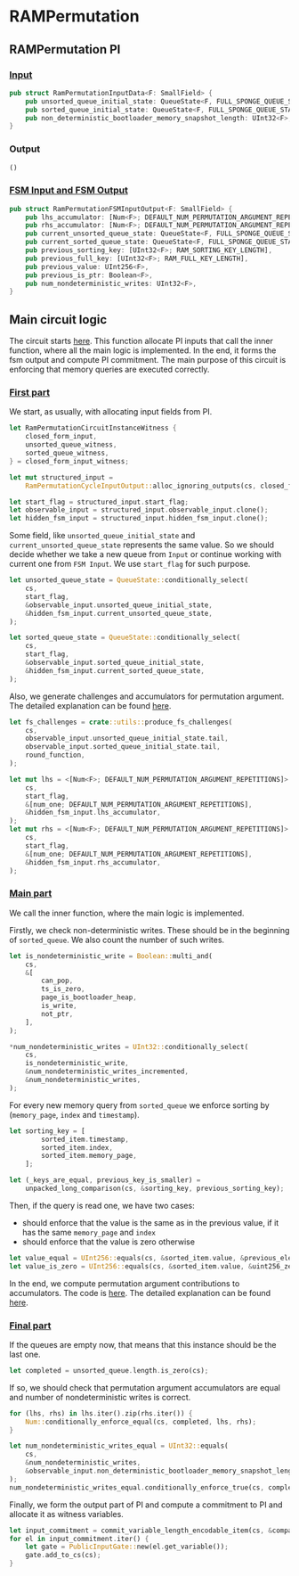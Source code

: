 # RAMPermutation

## RAMPermutation PI

### [Input](https://github.com/matter-labs/era-zkevm_circuits/blob/4fba537ccecc238e2da9c80844dc8c185e42466f/src/ram_permutation/input.rs#L27)

```rust
pub struct RamPermutationInputData<F: SmallField> {
    pub unsorted_queue_initial_state: QueueState<F, FULL_SPONGE_QUEUE_STATE_WIDTH>,
    pub sorted_queue_initial_state: QueueState<F, FULL_SPONGE_QUEUE_STATE_WIDTH>,
    pub non_deterministic_bootloader_memory_snapshot_length: UInt32<F>,
}
```

### Output

```rust
()
```

### [FSM Input and FSM Output](https://github.com/matter-labs/era-zkevm_circuits/blob/4fba537ccecc238e2da9c80844dc8c185e42466f/src/ram_permutation/input.rs#L52)

```rust
pub struct RamPermutationFSMInputOutput<F: SmallField> {
    pub lhs_accumulator: [Num<F>; DEFAULT_NUM_PERMUTATION_ARGUMENT_REPETITIONS],
    pub rhs_accumulator: [Num<F>; DEFAULT_NUM_PERMUTATION_ARGUMENT_REPETITIONS],
    pub current_unsorted_queue_state: QueueState<F, FULL_SPONGE_QUEUE_STATE_WIDTH>,
    pub current_sorted_queue_state: QueueState<F, FULL_SPONGE_QUEUE_STATE_WIDTH>,
    pub previous_sorting_key: [UInt32<F>; RAM_SORTING_KEY_LENGTH],
    pub previous_full_key: [UInt32<F>; RAM_FULL_KEY_LENGTH],
    pub previous_value: UInt256<F>,
    pub previous_is_ptr: Boolean<F>,
    pub num_nondeterministic_writes: UInt32<F>,
}
```

## Main circuit logic

The circuit starts [here](https://github.com/matter-labs/era-zkevm_circuits/blob/4fba537ccecc238e2da9c80844dc8c185e42466f/src/ram_permutation/mod.rs#L30). This function allocate PI inputs that call the inner function, where all the main logic is implemented. In the end, it forms the fsm output and compute PI commitment. The main purpose of this circuit is enforcing that memory queries are executed correctly.

### [First part](https://github.com/matter-labs/era-zkevm_circuits/blob/4fba537ccecc238e2da9c80844dc8c185e42466f/src/ram_permutation/mod.rs#L43)

We start, as usually, with allocating input fields from PI.

```rust
let RamPermutationCircuitInstanceWitness {
    closed_form_input,
    unsorted_queue_witness,
    sorted_queue_witness,
} = closed_form_input_witness;

let mut structured_input =
    RamPermutationCycleInputOutput::alloc_ignoring_outputs(cs, closed_form_input.clone());

let start_flag = structured_input.start_flag;
let observable_input = structured_input.observable_input.clone();
let hidden_fsm_input = structured_input.hidden_fsm_input.clone();
```

Some field, like `unsorted_queue_initial_state` and `current_unsorted_queue_state` represents the same value. So we should decide whether we take a new queue from `Input` or continue working with current one from `FSM Input`. We use `start_flag` for such purpose.

```rust
let unsorted_queue_state = QueueState::conditionally_select(
    cs,
    start_flag,
    &observable_input.unsorted_queue_initial_state,
    &hidden_fsm_input.current_unsorted_queue_state,
);

let sorted_queue_state = QueueState::conditionally_select(
    cs,
    start_flag,
    &observable_input.sorted_queue_initial_state,
    &hidden_fsm_input.current_sorted_queue_state,
);
```

Also, we generate challenges and accumulators for permutation argument. The detailed explanation can be found [here](https://www.notion.so/Sorting-68cc6e7170ef4d44aa1b1c33ff037d32?pvs=21).

```rust
let fs_challenges = crate::utils::produce_fs_challenges(
    cs,
    observable_input.unsorted_queue_initial_state.tail,
    observable_input.sorted_queue_initial_state.tail,
    round_function,
);

let mut lhs = <[Num<F>; DEFAULT_NUM_PERMUTATION_ARGUMENT_REPETITIONS]>::conditionally_select(
    cs,
    start_flag,
    &[num_one; DEFAULT_NUM_PERMUTATION_ARGUMENT_REPETITIONS],
    &hidden_fsm_input.lhs_accumulator,
);
let mut rhs = <[Num<F>; DEFAULT_NUM_PERMUTATION_ARGUMENT_REPETITIONS]>::conditionally_select(
    cs,
    start_flag,
    &[num_one; DEFAULT_NUM_PERMUTATION_ARGUMENT_REPETITIONS],
    &hidden_fsm_input.rhs_accumulator,
);
```

### [Main part](https://github.com/matter-labs/era-zkevm_circuits/blob/4fba537ccecc238e2da9c80844dc8c185e42466f/src/ram_permutation/mod.rs#L211)

We call the inner function, where the main logic is implemented.

Firstly, we check non-deterministic writes. These should be in the beginning of `sorted_queue`. We also count the number of such writes.

```rust
let is_nondeterministic_write = Boolean::multi_and(
    cs,
    &[
        can_pop,
        ts_is_zero,
        page_is_bootloader_heap,
        is_write,
        not_ptr,
    ],
);

*num_nondeterministic_writes = UInt32::conditionally_select(
    cs,
    is_nondeterministic_write,
    &num_nondeterministic_writes_incremented,
    &num_nondeterministic_writes,
);
```

For every new memory query from `sorted_queue` we enforce sorting by (`memory_page`, `index` and `timestamp`).

```rust
let sorting_key = [
        sorted_item.timestamp,
        sorted_item.index,
        sorted_item.memory_page,
    ];

let (_keys_are_equal, previous_key_is_smaller) =
    unpacked_long_comparison(cs, &sorting_key, previous_sorting_key);
```

Then, if the query is read one, we have two cases:

- should enforce that the value is the same as in the previous value, if it has the same `memory_page` and `index`
- should enforce that the value is zero otherwise

```rust
let value_equal = UInt256::equals(cs, &sorted_item.value, &previous_element_value);
let value_is_zero = UInt256::equals(cs, &sorted_item.value, &uint256_zero);
```

In the end, we compute permutation argument contributions to accumulators. The code is [here](https://github.com/matter-labs/era-zkevm_circuits/blob/4fba537ccecc238e2da9c80844dc8c185e42466f/src/ram_permutation/mod.rs#L363). The detailed explanation can be found [here](https://www.notion.so/Sorting-68cc6e7170ef4d44aa1b1c33ff037d32?pvs=21).

### [Final part](https://github.com/matter-labs/era-zkevm_circuits/blob/4fba537ccecc238e2da9c80844dc8c185e42466f/src/ram_permutation/mod.rs#L159)

If the queues are empty now, that means that this instance should be the last one.

```rust
let completed = unsorted_queue.length.is_zero(cs); 
```

If so, we should check that permutation argument accumulators are equal and number of nondeterministic writes is correct.

```rust
for (lhs, rhs) in lhs.iter().zip(rhs.iter()) {
    Num::conditionally_enforce_equal(cs, completed, lhs, rhs);
}

let num_nondeterministic_writes_equal = UInt32::equals(
    cs,
    &num_nondeterministic_writes,
    &observable_input.non_deterministic_bootloader_memory_snapshot_length,
);
num_nondeterministic_writes_equal.conditionally_enforce_true(cs, completed);
```

Finally, we form the output part of PI and compute a commitment to PI and allocate it as witness variables.

```rust
let input_commitment = commit_variable_length_encodable_item(cs, &compact_form, round_function);
for el in input_commitment.iter() {
    let gate = PublicInputGate::new(el.get_variable());
    gate.add_to_cs(cs);
}
```